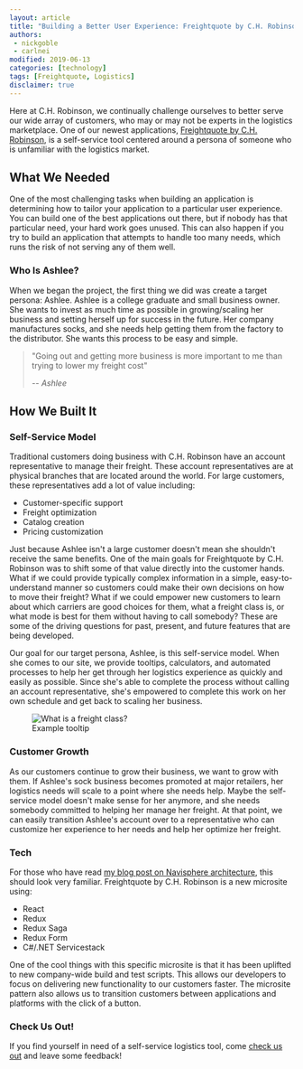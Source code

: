 ```yaml
---
layout: article
title: "Building a Better User Experience: Freightquote by C.H. Robinson"
authors:
 - nickgoble
 - carlnei
modified: 2019-06-13
categories: [technology]
tags: [Freightquote, Logistics]
disclaimer: true
---
```


Here at C.H. Robinson, we continually challenge ourselves to better serve our wide array of customers, who may or may not be experts in the logistics marketplace. One of our newest applications, [Freightquote by C.H. Robinson](https://freightquote.com/book), is a self-service tool centered around a persona of someone who is unfamiliar with the logistics market.

## What We Needed

One of the most challenging tasks when building an application is determining how to tailor your application to a particular user experience. You can build one of the best applications out there, but if nobody has that particular need, your hard work goes unused. This can also happen if you try to build an application that attempts to handle too many needs, which runs the risk of not serving any of them well.

### Who Is Ashlee?

When we began the project, the first thing we did was create a target persona: Ashlee. Ashlee is a college graduate and small business owner. She wants to invest as much time as possible in growing/scaling her business and setting herself up for success in the future.  Her company manufactures socks, and she needs help getting them from the factory to the distributor. She wants this process to be easy and simple.

> "Going out and getting more business is more important to me than trying to lower my freight cost"
>
> -- <cite>Ashlee</cite>

## How We Built It
### Self-Service Model

Traditional customers doing business with C.H. Robinson have an account representative to manage their freight. These account representatives are at physical branches that are located around the world. For large customers, these representatives add a lot of value including:
- Customer-specific support
- Freight optimization
- Catalog creation
- Pricing customization

Just because Ashlee isn't a large customer doesn't mean she shouldn't receive the same benefits. One of the main goals for Freightquote by C.H. Robinson was to shift some of that value directly into the customer hands. What if we could provide typically complex information in a simple, easy-to-understand manner so customers could make their own decisions on how to move their freight? What if we could empower new customers to learn about which carriers are good choices for them, what a freight class is, or what mode is best for them without having to call somebody? These are some of the driving questions for past, present, and future features that are being developed.

Our goal for our target persona, Ashlee, is this self-service model. When she comes to our site, we provide tooltips, calculators, and automated processes to help her get through her logistics experience as quickly and easily as possible. Since she's able to complete the process without calling an account representative, she's empowered to complete this work on her own schedule and get back to scaling her business.

<figure>
	<img src="{{site.url}}{{site.baseurl}}/images/posts/2019/freight-class-tooltip.png" alt="What is a freight class?" aria-label="Explanation of what freight class is, how it's calculated, and some examples.">
	<figcaption>Example tooltip</figcaption>
</figure>

### Customer Growth

As our customers continue to grow their business, we want to grow with them. If Ashlee's sock business becomes promoted at major retailers, her logistics needs will scale to a point where she needs help. Maybe the self-service model doesn't make sense for her anymore, and she needs somebody committed to helping her manage her freight. At that point, we can easily transition Ashlee's account over to a representative who can customize her experience to her needs and help her optimize her freight.

### Tech

For those who have read [my blog post on Navisphere architecture](https://engineering.chrobinson.com/technology/navisphere-transformation/), this should look very familiar. Freightquote by C.H. Robinson is a new microsite using:
- React
- Redux
- Redux Saga
- Redux Form
- C#/.NET Servicestack

One of the cool things with this specific microsite is that it has been uplifted to new company-wide build and test scripts. This allows our developers to focus on delivering new functionality to our customers faster. The microsite pattern also allows us to transition customers between applications and platforms with the click of a button.

### Check Us Out!

If you find yourself in need of a self-service logistics tool, come [check us out](https://freightquote.com/book) and leave some feedback!
